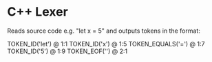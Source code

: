 # C++ Lexer
Reads source code e.g. "let x = 5" and outputs tokens in the format:

TOKEN_ID('let') @ 1:1
TOKEN_ID('x') @ 1:5
TOKEN_EQUALS('=') @ 1:7
TOKEN_ID('5') @ 1:9
TOKEN_EOF('') @ 2:1
